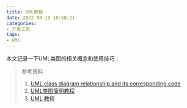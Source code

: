 ```yaml
---
title: UML教程
date: 2022-08-15 10:58:21
categories:
- 开发工具
tags:
- UML
---
```


本文记录一下UML类图的相关概念和使用技巧：
<!--more-->


>参考资料
>1. [UML class diagram relationship and its corresponding code](https://programmer.group/uml-class-diagram-relationship-and-its-corresponding-code.html)
>2. [UML类图简明教程](https://segmentfault.com/a/1190000039232402)
>3. [UML 教程](https://www.w3cschool.cn/uml_tutorial/)